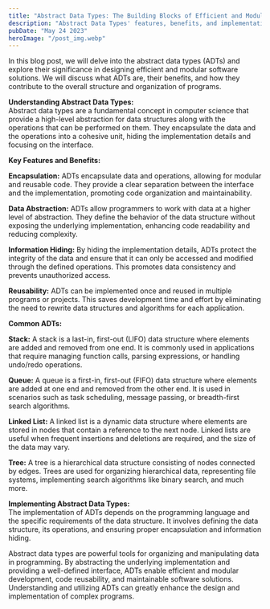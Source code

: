 ```yaml
---
title: "Abstract Data Types: The Building Blocks of Efficient and Modular Programming"
description: "Abstract Data Types' features, benefits, and implementation techniques for designing efficient and modular programming solutions..."
pubDate: "May 24 2023"
heroImage: "/post_img.webp"
---
```

In this blog post, we will delve into the abstract data types (ADTs) and explore their significance in designing efficient and modular software solutions. We will discuss what ADTs are, their benefits, and how they contribute to the overall structure and organization of programs.

**Understanding Abstract Data Types:**  
Abstract data types are a fundamental concept in computer science that provide a high-level abstraction for data structures along with the operations that can be performed on them. They encapsulate the data and the operations into a cohesive unit, hiding the implementation details and focusing on the interface.

**Key Features and Benefits:**

**Encapsulation:** ADTs encapsulate data and operations, allowing for modular and reusable code. They provide a clear separation between the interface and the implementation, promoting code organization and maintainability.

**Data Abstraction:** ADTs allow programmers to work with data at a higher level of abstraction. They define the behavior of the data structure without exposing the underlying implementation, enhancing code readability and reducing complexity.

**Information Hiding:** By hiding the implementation details, ADTs protect the integrity of the data and ensure that it can only be accessed and modified through the defined operations. This promotes data consistency and prevents unauthorized access.

**Reusability:** ADTs can be implemented once and reused in multiple programs or projects. This saves development time and effort by eliminating the need to rewrite data structures and algorithms for each application.

**Common ADTs:**

**Stack:** A stack is a last-in, first-out (LIFO) data structure where elements are added and removed from one end. It is commonly used in applications that require managing function calls, parsing expressions, or handling undo/redo operations.

**Queue:** A queue is a first-in, first-out (FIFO) data structure where elements are added at one end and removed from the other end. It is used in scenarios such as task scheduling, message passing, or breadth-first search algorithms.

**Linked List:** A linked list is a dynamic data structure where elements are stored in nodes that contain a reference to the next node. Linked lists are useful when frequent insertions and deletions are required, and the size of the data may vary.

**Tree:** A tree is a hierarchical data structure consisting of nodes connected by edges. Trees are used for organizing hierarchical data, representing file systems, implementing search algorithms like binary search, and much more.

**Implementing Abstract Data Types:**  
The implementation of ADTs depends on the programming language and the specific requirements of the data structure. It involves defining the data structure, its operations, and ensuring proper encapsulation and information hiding.

Abstract data types are powerful tools for organizing and manipulating data in programming. By abstracting the underlying implementation and providing a well-defined interface, ADTs enable efficient and modular development, code reusability, and maintainable software solutions. Understanding and utilizing ADTs can greatly enhance the design and implementation of complex programs.